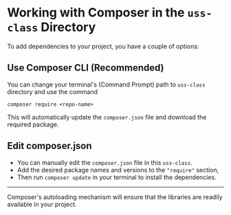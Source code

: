 
# Working with Composer in the `uss-class` Directory

To add dependencies to your project, you have a couple of options:

## Use Composer CLI (Recommended)

You can change your terminal's (Command Prompt) path to `uss-class`  directory and use the command 
```
composer require <repo-name>
```
This will automatically update the `composer.json` file and download the required package. 

## Edit composer.json

- You can manually edit the `composer.json` file in this `uss-class`. 
- Add the desired package names and versions to the `"require"` section,
- Then run `composer update` in your terminal to install the dependencies.

***

Composer's autoloading mechanism will ensure that the libraries are readily available in your project.
